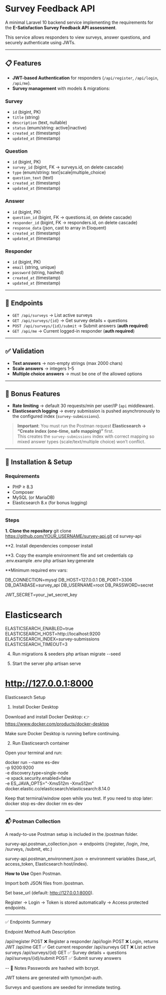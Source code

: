 # Survey Feedback API

A minimal Laravel 10 backend service implementing the requirements for the **E-Satisfaction Survey Feedback API assessment**.  

This service allows responders to view surveys, answer questions, and securely authenticate using JWTs.

---

## 📋 Features

- **JWT-based Authentication** for responders (`/api/register`, `/api/login`, `/api/me`).
- **Survey management** with models & migrations:

### Survey
- `id` (bigint, PK)  
- `title` (string)  
- `description` (text, nullable)  
- `status` (enum/string: active|inactive)  
- `created_at` (timestamp)  
- `updated_at` (timestamp)  

### Question
- `id` (bigint, PK)  
- `survey_id` (bigint, FK → surveys.id, on delete cascade)  
- `type` (enum/string: text|scale|multiple_choice)  
- `question_text` (text)  
- `created_at` (timestamp)  
- `updated_at` (timestamp)  

### Answer
- `id` (bigint, PK)  
- `question_id` (bigint, FK → questions.id, on delete cascade)  
- `responder_id` (bigint, FK → responders.id, on delete cascade)  
- `response_data` (json, cast to array in Eloquent)  
- `created_at` (timestamp)  
- `updated_at` (timestamp)  

### Responder
- `id` (bigint, PK)  
- `email` (string, unique)  
- `password` (string, hashed)  
- `created_at` (timestamp)  
- `updated_at` (timestamp)  

---

## 📡 Endpoints

- `GET /api/surveys` → List active surveys  
- `GET /api/surveys/{id}` → Get survey details + questions  
- `POST /api/surveys/{id}/submit` → Submit answers (**auth required**)  
- `GET /api/me` → Current logged-in responder (**auth required**)  

---

## ✅ Validation

- **Text answers** → non-empty strings (max 2000 chars)  
- **Scale answers** → integers 1–5  
- **Multiple choice answers** → must be one of the allowed options  

---

## 🎁 Bonus Features

- **Rate limiting** → default 30 requests/min per user/IP (`api` middleware).  
- **Elasticsearch logging** → every submission is pushed asynchronously to the configured index (`survey-submissions`).  

> **Important**: You must run the Postman request **Elasticsearch → “Create index (one-time, safe mapping)”** first.  
This creates the `survey-submissions` index with correct mapping so mixed answer types (scale/text/multiple choice) won’t conflict.

---

## 🚀 Installation & Setup

### Requirements
- PHP ≥ 8.3  
- Composer  
- MySQL (or MariaDB)  
- Elasticsearch 8.x (for bonus logging)  

---
### Steps

**1. Clone the repository**
git clone https://github.com/YOUR_USERNAME/survey-api.git
cd survey-api

**2. Install dependencies
composer install

**3. Copy the example environment file and set credentials
cp .env.example .env
php artisan key:generate


**Minimum required env vars:

DB_CONNECTION=mysql
DB_HOST=127.0.0.1
DB_PORT=3306
DB_DATABASE=survey_api
DB_USERNAME=root
DB_PASSWORD=secret

JWT_SECRET=your_jwt_secret_key

# Elasticsearch
ELASTICSEARCH_ENABLED=true
ELASTICSEARCH_HOST=http://localhost:9200
ELASTICSEARCH_INDEX=survey-submissions
ELASTICSEARCH_TIMEOUT=3


4. Run migrations & seeders
php artisan migrate --seed


5. Start the server
php artisan serve
# http://127.0.0.1:8000

Elasticsearch Setup 
1. Install Docker Desktop

Download and install Docker Desktop:
👉 https://www.docker.com/products/docker-desktop

Make sure Docker Desktop is running before continuing.

2. Run Elasticsearch container

Open your terminal and run:

docker run --name es-dev \
  -p 9200:9200 \
  -e discovery.type=single-node \
  -e xpack.security.enabled=false \
  -e ES_JAVA_OPTS="-Xms512m -Xmx512m" \
  docker.elastic.co/elasticsearch/elasticsearch:8.14.0

  Keep that terminal/window open while you test. If you need to stop later:
    docker stop es-dev
    docker rm es-dev

---    
### 📬 Postman Collection

A ready-to-use Postman setup is included in the /postman folder.

survey-api.postman_collection.json → endpoints (/register, /login, /me, /surveys, /submit, etc.)

survey-api.postman_environment.json → environment variables (base_url, access_token, Elasticsearch host/index).

**How to Use**
Open Postman.

Import both JSON files from /postman.

Set base_url (default: http://127.0.0.1:8000).

Register → Login → Token is stored automatically → Access protected endpoints.

---
✅ Endpoints Summary

Endpoint	                Method	    Auth	 Description

/api/register	            POST	    ❌	    Register a responder
/api/login	                POST	    ❌	    Login, returns JWT
/api/me	                    GET	        ✅	    Get current responder
/api/surveys	            GET	        ❌	    List active surveys 
/api/surveys/{id}	        GET	        ✅	    Survey details + questions
/api/surveys/{id}/submit	POST	    ✅	    Submit survey answers

--
📝 Notes
Passwords are hashed with bcrypt.

JWT tokens are generated with tymon/jwt-auth.

Surveys and questions are seeded for immediate testing.